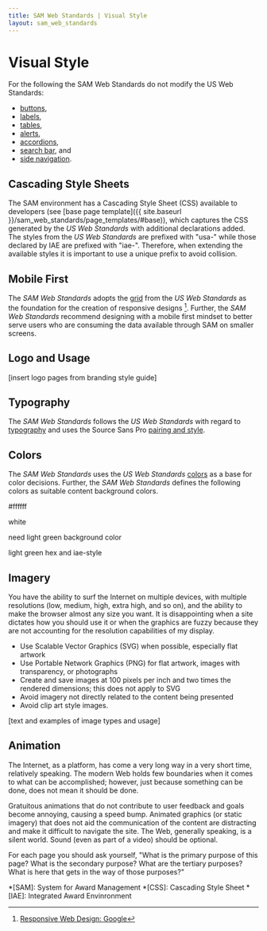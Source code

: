 ```yaml
---
title: SAM Web Standards | Visual Style
layout: sam_web_standards
---
```


# Visual Style

For the following the SAM Web Standards do not modify the US Web Standards:

* [buttons](https://playbook.cio.gov/designstandards/buttons/),
* [labels](https://playbook.cio.gov/designstandards/labels/),
* [tables](https://playbook.cio.gov/designstandards/tables/),
* [alerts](https://playbook.cio.gov/designstandards/alerts/),
* [accordions](https://playbook.cio.gov/designstandards/accordions/),
* [search bar](https://playbook.cio.gov/designstandards/search-bar/), and
* [side navigation](https://playbook.cio.gov/designstandards/sidenav/).

## Cascading Style Sheets

The SAM environment has a Cascading Style Sheet (CSS) available to developers (see [base page template]({{ site.baseurl }}/sam_web_standards/page_templates/#base)), which captures the CSS generated by the *US Web Standards* with additional declarations added. The styles from the *US Web Standards* are prefixed with "usa-" while those declared by IAE are prefixed with "iae-". Therefore, when extending the available styles it is important to use a unique prefix to avoid collision.

## Mobile First

The *SAM Web Standards* adopts the [grid](https://playbook.cio.gov/designstandards/grids/) from the *US Web Standards* as the foundation for the creation of responsive designs [^ResponsiveDesign]. Further, the *SAM Web Standards* recommend designing with a mobile first mindset to better serve users who are consuming the data available through SAM on smaller screens.

## Logo and Usage

[insert logo pages from branding style guide]

## Typography

The *SAM Web Standards* follows the *US Web Standards* with regard to [typography](https://playbook.cio.gov/designstandards/visual-style/#typography) and uses the Source Sans Pro [pairing and style](https://playbook.cio.gov/designstandards/visual-style/#pairings).

## Colors

The *SAM Web Standards* uses the *US Web Standards* [colors](https://playbook.cio.gov/designstandards/visual-style/#colors) as a base for color decisions. Further, the *SAM Web Standards* defines the following colors as suitable content background colors.

<div class="usa-grid-full usa-color-row usa-primary-color-section">
  <div class="usa-color-square usa-color-white">
    <div class="usa-color-inner-content">
      <p class="usa-color-hex">#ffffff</p>
      <p class="usa-color-name">white</p>
    </div>
  </div>
  <div class="usa-color-square usa-color-white">
    <div class="usa-color-inner-content">
      <p class="usa-color-hex">need light green background color</p>
      <p class="usa-color-name">light green hex and iae-style</p>
    </div>
  </div>  
</div>

## Imagery

You have the ability to surf the Internet on multiple devices, with multiple resolutions (low, medium, high, extra high, and so on), and the ability to make the browser almost any size you want. It is disappointing when a site dictates how you should use it or when the graphics are fuzzy because they are not accounting for the resolution capabilities of my display.

 * Use Scalable Vector Graphics (SVG) when possible, especially flat artwork
 * Use Portable Network Graphics (PNG) for flat artwork, images with transparency, or photographs
 * Create and save images at 100 pixels per inch and two times the rendered dimensions; this does not apply to SVG
 * Avoid imagery not directly related to the content being presented
 * Avoid clip art style images.

[text and examples of image types and usage]

## Animation

The Internet, as a platform, has come a very long way in a very short time, relatively speaking. The modern Web holds few boundaries when it comes to what can be accomplished; however, just because something can be done, does not mean it should be done.

Gratuitous animations that do not contribute to user feedback and goals become annoying, causing a speed bump. Animated graphics (or static imagery) that does not aid the communication of the content are distracting and make it difficult to navigate the site. The Web, generally speaking, is a silent world.  Sound (even as part of a video) should be optional.

For each page you should ask yourself, "What is the primary purpose of this page? What is the secondary purpose? What are the tertiary purposes? What is here that gets in the way of those purposes?"

[^ResponsiveDesign]: [Responsive Web Design: Google](https://developers.google.com/webmasters/mobile-sites/mobile-seo/responsive-design)

*[SAM]: System for Award Management
*[CSS]: Cascading Style Sheet
*[IAE]: Integrated Award Envinronment